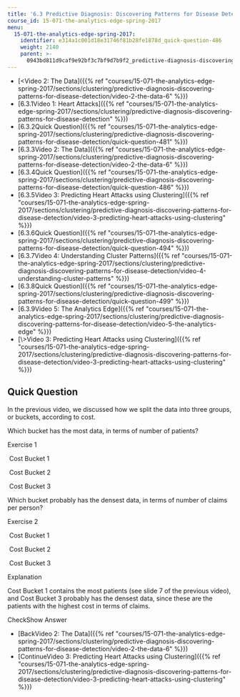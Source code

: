 ```yaml
---
title: '6.3 Predictive Diagnosis: Discovering Patterns for Disease Detection '
course_id: 15-071-the-analytics-edge-spring-2017
menu:
  15-071-the-analytics-edge-spring-2017:
    identifier: e314a1c001d18e31746f81b28fe1878d_quick-question-486
    weight: 2140
    parent: >-
      0943bd811d9caf9e92bf3c7bf9d7b9f2_predictive-diagnosis-discovering-patterns-for-disease-detection
---
```

*   [<Video 2: The Data]({{% ref "courses/15-071-the-analytics-edge-spring-2017/sections/clustering/predictive-diagnosis-discovering-patterns-for-disease-detection/video-2-the-data-6" %}})
*   [6.3.1Video 1: Heart Attacks]({{% ref "courses/15-071-the-analytics-edge-spring-2017/sections/clustering/predictive-diagnosis-discovering-patterns-for-disease-detection" %}})
*   [6.3.2Quick Question]({{% ref "courses/15-071-the-analytics-edge-spring-2017/sections/clustering/predictive-diagnosis-discovering-patterns-for-disease-detection/quick-question-481" %}})
*   [6.3.3Video 2: The Data]({{% ref "courses/15-071-the-analytics-edge-spring-2017/sections/clustering/predictive-diagnosis-discovering-patterns-for-disease-detection/video-2-the-data-6" %}})
*   [6.3.4Quick Question]({{% ref "courses/15-071-the-analytics-edge-spring-2017/sections/clustering/predictive-diagnosis-discovering-patterns-for-disease-detection/quick-question-486" %}})
*   [6.3.5Video 3: Predicting Heart Attacks using Clustering]({{% ref "courses/15-071-the-analytics-edge-spring-2017/sections/clustering/predictive-diagnosis-discovering-patterns-for-disease-detection/video-3-predicting-heart-attacks-using-clustering" %}})
*   [6.3.6Quick Question]({{% ref "courses/15-071-the-analytics-edge-spring-2017/sections/clustering/predictive-diagnosis-discovering-patterns-for-disease-detection/quick-question-494" %}})
*   [6.3.7Video 4: Understanding Cluster Patterns]({{% ref "courses/15-071-the-analytics-edge-spring-2017/sections/clustering/predictive-diagnosis-discovering-patterns-for-disease-detection/video-4-understanding-cluster-patterns" %}})
*   [6.3.8Quick Question]({{% ref "courses/15-071-the-analytics-edge-spring-2017/sections/clustering/predictive-diagnosis-discovering-patterns-for-disease-detection/quick-question-499" %}})
*   [6.3.9Video 5: The Analytics Edge]({{% ref "courses/15-071-the-analytics-edge-spring-2017/sections/clustering/predictive-diagnosis-discovering-patterns-for-disease-detection/video-5-the-analytics-edge" %}})
*   [\\>Video 3: Predicting Heart Attacks using Clustering]({{% ref "courses/15-071-the-analytics-edge-spring-2017/sections/clustering/predictive-diagnosis-discovering-patterns-for-disease-detection/video-3-predicting-heart-attacks-using-clustering" %}})

Quick Question
--------------

In the previous video, we discussed how we split the data into three groups, or buckets, according to cost.

Which bucket has the most data, in terms of number of patients?

Exercise 1

&nbsp;Cost Bucket 1 &nbsp;

&nbsp;Cost Bucket 2&nbsp;

&nbsp;Cost Bucket 3&nbsp;

Which bucket probably has the densest data, in terms of number of claims per person?

Exercise 2

&nbsp;Cost Bucket 1 &nbsp;

&nbsp;Cost Bucket 2&nbsp;

&nbsp;Cost Bucket 3&nbsp;

Explanation

Cost Bucket 1 contains the most patients (see slide 7 of the previous video), and Cost Bucket 3 probably has the densest data, since these are the patients with the highest cost in terms of claims.

CheckShow Answer

*   [BackVideo 2: The Data]({{% ref "courses/15-071-the-analytics-edge-spring-2017/sections/clustering/predictive-diagnosis-discovering-patterns-for-disease-detection/video-2-the-data-6" %}})
*   [ContinueVideo 3: Predicting Heart Attacks using Clustering]({{% ref "courses/15-071-the-analytics-edge-spring-2017/sections/clustering/predictive-diagnosis-discovering-patterns-for-disease-detection/video-3-predicting-heart-attacks-using-clustering" %}})